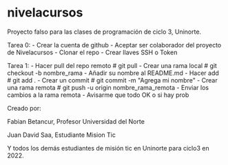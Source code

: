 # nivelacursos
Proyecto falso para las clases de programación de ciclo 3, Uninorte.

Tarea 0:
    - Crear la cuenta de github 
    - Aceptar ser colaborador del proyecto de Nivelacursos
    - Clonar el repo 
    - Crear llaves SSH o Token

Tarea 1:
    - Hacer pull del repo remoto # git pull
    - Crear una rama local # git checkout -b nombre_rama
    - Añadir su nombre al README.md
    - Hacer add # git add .
    - Crear un commit # git commit -m "Agrega mi nombre"
    - Crear una rama remota # git push -u origin nombre_rama_remota
    - Enviar los cambios a la rama remota
    - Avisarme que todo OK o si hay prob

Creado por:

Fabian Betancur, Profesor Universidad del Norte


Juan David Saa, Estudiante Mision Tic

Y todos los demás estudiantes de misión tic en Uninorte para ciclo3 en 2022.

